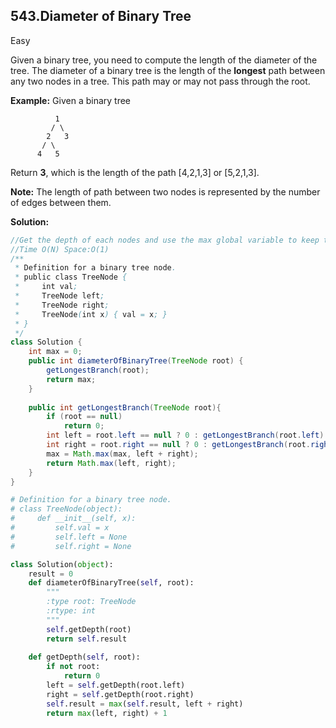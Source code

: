 ## 543.Diameter of Binary Tree

Easy

Given a binary tree, you need to compute the length of the diameter of the tree. The diameter of a binary tree is the length of the **longest** path between any two nodes in a tree. This path may or may not pass through the root.

**Example:**
Given a binary tree 

```
          1
         / \
        2   3
       / \     
      4   5    
```



Return **3**, which is the length of the path [4,2,1,3] or [5,2,1,3].

**Note:** The length of path between two nodes is represented by the number of edges between them.

**Solution:**

```java
//Get the depth of each nodes and use the max global variable to keep track the longest //path
//Time O(N) Space:O(1)
/**
 * Definition for a binary tree node.
 * public class TreeNode {
 *     int val;
 *     TreeNode left;
 *     TreeNode right;
 *     TreeNode(int x) { val = x; }
 * }
 */
class Solution {
    int max = 0;
    public int diameterOfBinaryTree(TreeNode root) {
        getLongestBranch(root);
        return max;
    }
    
    public int getLongestBranch(TreeNode root){
        if (root == null)
            return 0;
        int left = root.left == null ? 0 : getLongestBranch(root.left) + 1;
        int right = root.right == null ? 0 : getLongestBranch(root.right) + 1;
        max = Math.max(max, left + right);
        return Math.max(left, right);
    }
}
```

```python
# Definition for a binary tree node.
# class TreeNode(object):
#     def __init__(self, x):
#         self.val = x
#         self.left = None
#         self.right = None

class Solution(object):
    result = 0
    def diameterOfBinaryTree(self, root):
        """
        :type root: TreeNode
        :rtype: int
        """
        self.getDepth(root)
        return self.result
    
    def getDepth(self, root):
        if not root:
            return 0
        left = self.getDepth(root.left)
        right = self.getDepth(root.right)
        self.result = max(self.result, left + right)
        return max(left, right) + 1
        
        
```



